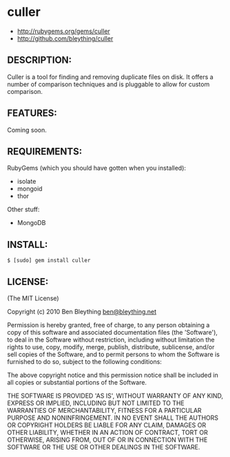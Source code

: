 # culler

* http://rubygems.org/gems/culler
* http://github.com/bleything/culler

## DESCRIPTION:

Culler is a tool for finding and removing duplicate files on disk. It
offers a number of comparison techniques and is pluggable to allow for
custom comparison.

## FEATURES:

Coming soon.

## REQUIREMENTS:

RubyGems (which you should have gotten when you installed):

* isolate
* mongoid
* thor

Other stuff:

* MongoDB

## INSTALL:

    $ [sudo] gem install culler

## LICENSE:

(The MIT License)

Copyright (c) 2010 Ben Bleything <ben@bleything.net>

Permission is hereby granted, free of charge, to any person obtaining
a copy of this software and associated documentation files (the
'Software'), to deal in the Software without restriction, including
without limitation the rights to use, copy, modify, merge, publish,
distribute, sublicense, and/or sell copies of the Software, and to
permit persons to whom the Software is furnished to do so, subject to
the following conditions:

The above copyright notice and this permission notice shall be included
in all copies or substantial portions of the Software.

THE SOFTWARE IS PROVIDED 'AS IS', WITHOUT WARRANTY OF ANY KIND,
EXPRESS OR IMPLIED, INCLUDING BUT NOT LIMITED TO THE WARRANTIES OF
MERCHANTABILITY, FITNESS FOR A PARTICULAR PURPOSE AND NONINFRINGEMENT.
IN NO EVENT SHALL THE AUTHORS OR COPYRIGHT HOLDERS BE LIABLE FOR ANY
CLAIM, DAMAGES OR OTHER LIABILITY, WHETHER IN AN ACTION OF CONTRACT,
TORT OR OTHERWISE, ARISING FROM, OUT OF OR IN CONNECTION WITH THE
SOFTWARE OR THE USE OR OTHER DEALINGS IN THE SOFTWARE.
